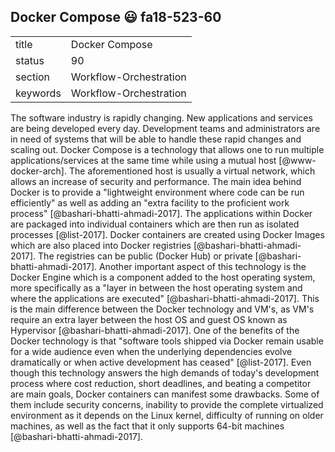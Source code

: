 ## Docker Compose :smiley: fa18-523-60


|          |                        |
| -------- | ---------------------- |
| title    | Docker Compose         | 
| status   | 90                     |
| section  | Workflow-Orchestration |
| keywords | Workflow-Orchestration |


The software industry is rapidly changing. New 
applications and services are being developed every day. 
Development teams and administrators are in need of systems 
that will be able to handle these rapid changes and scaling out. 
Docker Compose is a technology that allows one to run multiple 
applications/services at the same time while using a mutual host 
[@www-docker-arch]. The aforementioned host is usually a virtual 
network, which allows an increase of security and performance. 
The main idea behind Docker is to provide a "lightweight environment 
where code can be run efficiently" as well as adding an "extra 
facility to the proficient work process" [@bashari-bhatti-ahmadi-2017]. 
The applications within Docker are packaged into individual containers
which are then run as isolated processes [@list-2017]. Docker containers are 
created using Docker Images which are also placed into Docker registries 
[@bashari-bhatti-ahmadi-2017]. The registries can be public (Docker Hub) 
or private [@bashari-bhatti-ahmadi-2017]. Another important aspect of this 
technology is the Docker Engine which is a component added to the host 
operating system, more specifically as a "layer in between the host operating 
system and where the applications are executed" [@bashari-bhatti-ahmadi-2017]. 
This is the main difference between the Docker technology and VM's, as VM's 
require an extra layer between the host OS and guest OS known as Hypervisor 
[@bashari-bhatti-ahmadi-2017]. One of the benefits of the Docker technology is 
that "software tools shipped via Docker remain usable for a wide audience 
even when the underlying dependencies evolve dramatically or when active 
development has ceased" [@list-2017]. Even though this technology answers 
the high demands of today's development process where cost reduction, short 
deadlines, and beating a competitor are main goals, Docker containers can
manifest some drawbacks. Some of them include security concerns, inability 
to provide the complete virtualized environment as it depends on the Linux kernel, 
difficulty of running on older machines, as well as the fact that it only 
supports 64-bit machines [@bashari-bhatti-ahmadi-2017].
